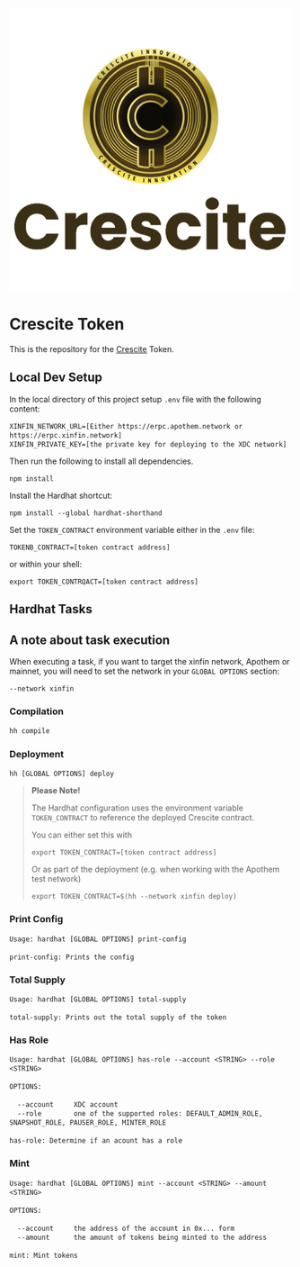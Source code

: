 
![Crescite Logo](./img/Crescite%20logo_transparent%20GOLD%20BROWN_cropped.png)
# Crescite Token

This is the repository for the [Crescite](https://crescite.org/) Token.

## Local Dev Setup

In the local directory of this project setup `.env` file with the following content:

```
XINFIN_NETWORK_URL=[Either https://erpc.apothem.network or https://erpc.xinfin.network]
XINFIN_PRIVATE_KEY=[the private key for deploying to the XDC network]
```

Then run the following to install all dependencies.

```
npm install
```

Install the Hardhat shortcut:

```
npm install --global hardhat-shorthand
```

Set the `TOKEN_CONTRACT` environment variable either in the `.env` file:

```.env
TOKENB_CONTRACT=[token contract address]
```

or within your shell:

```
export TOKEN_CONTRQACT=[token contract address]
```

## Hardhat Tasks

## A note about task execution

When executing a task, if you want to target the xinfin network, Apothem or mainnet, you will need to set the network in your `GLOBAL OPTIONS` section:

```
--network xinfin
```

### Compilation

```bash
hh compile
```

### Deployment

```
hh [GLOBAL OPTIONS] deploy
```

> **Please Note!**
>
> The Hardhat configuration uses the environment variable `TOKEN_CONTRACT` to reference the deployed Crescite contract.
>
> You can either set this with
>
> ```
> export TOKEN_CONTRACT=[token contract address]
> ```
> 
> Or as part of the deployment (e.g. when working with the Apothem test network)
>
> ```
> export TOKEN_CONTRACT=$(hh --network xinfin deploy)
> ```
>

### Print Config 

```
Usage: hardhat [GLOBAL OPTIONS] print-config

print-config: Prints the config
```

### Total Supply 

```
Usage: hardhat [GLOBAL OPTIONS] total-supply

total-supply: Prints out the total supply of the token
```


### Has Role

```
Usage: hardhat [GLOBAL OPTIONS] has-role --account <STRING> --role <STRING>

OPTIONS:

  --account     XDC account  
  --role        one of the supported roles: DEFAULT_ADMIN_ROLE, SNAPSHOT_ROLE, PAUSER_ROLE, MINTER_ROLE 

has-role: Determine if an acount has a role
```

### Mint

```
Usage: hardhat [GLOBAL OPTIONS] mint --account <STRING> --amount <STRING>

OPTIONS:

  --account     the address of the account in 0x... form 
  --amount      the amount of tokens being minted to the address 

mint: Mint tokens
```

